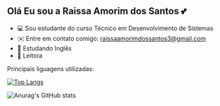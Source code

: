 ## Olá Eu sou a Raissa Amorim dos Santos 💕
- 💻 Sou estudante do curso Técnico em Desenvolvimento de Sistemas
- ✉️ Entre em contato comigo: raissaamorimdossantos3@gmail.com
- 📒 Estudando Inglês
- 📕 Leitora 

 Principais liguagens utilizadas:
 
 [![Top Langs](https://github-readme-stats.vercel.app/api/top-langs/?username=Raissa-Santos22&layout=donut)](https://github.com/anuraghazra/github-readme-stats)

![Anurag's GitHub stats](https://github-readme-stats.vercel.app/api?username=Raissa-Santos22&show_icons=true&theme=radical)

 



